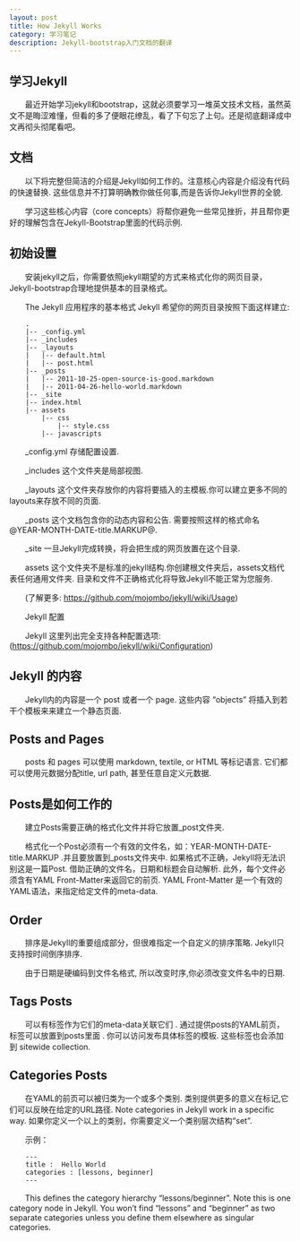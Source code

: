 ```yaml
---
layout: post
title: How Jekyll Works
category: 学习笔记
description: Jekyll-bootstrap入门文档的翻译
---
```

## 学习Jekyll
　　最近开始学习jekyll和bootstrap，这就必须要学习一堆英文技术文档，虽然英文不是晦涩难懂，但看的多了便眼花缭乱，看了下句忘了上句。还是彻底翻译成中文再彻头彻尾看吧。  	

## 文档
　　以下将完整但简洁的介绍是Jekyll如何工作的。注意核心内容是介绍没有代码的快速替换. 这些信息并不打算明确教你做任何事,而是告诉你Jekyll世界的全貌.

　　学习这些核心内容（core concepts）将帮你避免一些常见挫折，并且帮你更好的理解包含在Jekyll-Bootstrap里面的代码示例.

## 初始设置
　　安装jekyll之后，你需要依照jekyll期望的方式来格式化你的网页目录，Jekyll-bootstrap合理地提供基本的目录格式。 

　　The Jekyll 应用程序的基本格式
Jekyll 希望你的网页目录按照下面这样建立:

		.
		|-- _config.yml
		|-- _includes
		|-- _layouts
		|   |-- default.html
		|   |-- post.html
		|-- _posts
		|   |-- 2011-10-25-open-source-is-good.markdown
		|   |-- 2011-04-26-hello-world.markdown
		|-- _site
		|-- index.html
		|-- assets
		    |-- css
		        |-- style.css
		    |-- javascripts


　　_config.yml 存储配置设置.

　　_includes 这个文件夹是局部视图.

　　_layouts 这个文件夹存放你的内容将要插入的主模板.你可以建立更多不同的layouts来存放不同的页面.

　　_posts 这个文档包含你的动态内容和公告. 需要按照这样的格式命名 @YEAR-MONTH-DATE-title.MARKUP@.

　　_site 一旦Jekyll完成转换，将会把生成的网页放置在这个目录.

　　assets 这个文件夹不是标准的jekyll结构.你创建根文件夹后，assets文档代表任何通用文件夹. 目录和文件不正确格式化将导致Jekyll不能正常为您服务.

　　(了解更多: https://github.com/mojombo/jekyll/wiki/Usage)

　　Jekyll 配置

　　Jekyll 这里列出完全支持各种配置选项: (https://github.com/mojombo/jekyll/wiki/Configuration)

## Jekyll 的内容
　　Jekyll内的内容是一个 post 或者一个 page. 这些内容 “objects” 将插入到若干个模板来来建立一个静态页面.

## Posts and Pages

　　posts 和 pages 可以使用 markdown, textile, or HTML 等标记语言. 它们都可以使用元数据分配title, url path, 甚至任意自定义元数据.

## Posts是如何工作的

　　建立Posts需要正确的格式化文件并将它放置_post文件夹.

　　格式化一个Post必须有一个有效的文件名，如：YEAR-MONTH-DATE-title.MARKUP .并且要放置到_posts文件夹中. 如果格式不正确，Jekyll将无法识别这是一篇Post. 借助正确的文件名，日期和标题会自动解析. 此外，每个文件必须含有YAML Front-Matter来返回它的前页. YAML Front-Matter 是一个有效的YAML语法，来指定给定文件的meta-data.

## Order
　　排序是Jekyll的重要组成部分，但很难指定一个自定义的排序策略. Jekyll只支持按时间倒序排序.

　　由于日期是硬编码到文件名格式, 所以改变时序,你必须改变文件名中的日期.

## Tags Posts
　　可以有标签作为它们的meta-data关联它们 . 通过提供posts的YAML前页，标签可以放置到posts里面 . 你可以访问发布具体标签的模板. 这些标签也会添加到 sitewide collection.

## Categories Posts
　　在YAML的前页可以被归类为一个或多个类别. 类别提供更多的意义在标记,它们可以反映在给定的URL路径. Note categories in Jekyll work in a specific way. 如果你定义一个以上的类别，你需要定义一个类别层次结构“set”.

　　示例：

		---
		title :  Hello World
		categories : [lessons, beginner]
		---
		
　　This defines the category hierarchy “lessons/beginner”. Note this is one category node in Jekyll. You won’t find “lessons” and “beginner” as two separate categories unless you define them elsewhere as singular categories.




		
